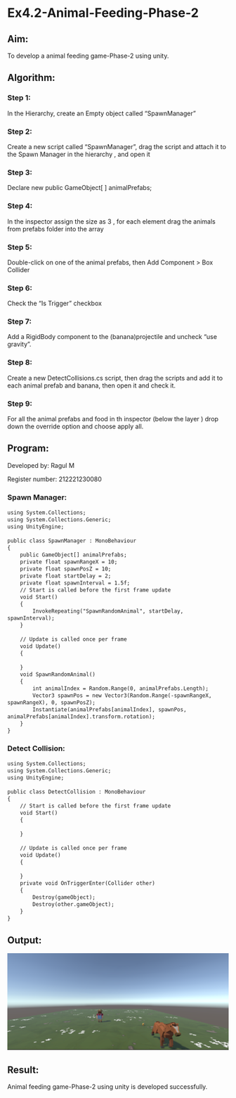 # Ex4.2-Animal-Feeding-Phase-2
## Aim:
To develop a animal feeding game-Phase-2 using unity.
## Algorithm:
### Step 1: 
In the Hierarchy, create an Empty object called “SpawnManager”

### Step 2: 
Create a new script called “SpawnManager”, drag the script and attach it to the Spawn Manager in the hierarchy , and open it

### Step 3:
Declare new public GameObject[ ] animalPrefabs;

### Step 4: 
In the inspector assign the size as 3 , for each element drag the animals from prefabs folder into the array

### Step 5: 
Double-click on one of the animal prefabs, then Add Component > Box Collider

### Step 6: 
Check the “Is Trigger” checkbox

### Step 7: 
Add a RigidBody component to the (banana)projectile and uncheck “use gravity”.

### Step 8: 
Create a new DetectCollisions.cs script, then drag the scripts and add it to each animal prefab and banana, then open it and check it.

### Step 9: 
For all the animal prefabs and food in th inspector (below the layer ) drop down the override option and choose apply all.

## Program:
Developed by: Ragul M

Register number: 212221230080
### Spawn Manager:
```
using System.Collections;
using System.Collections.Generic;
using UnityEngine;

public class SpawnManager : MonoBehaviour
{
    public GameObject[] animalPrefabs;
    private float spawnRangeX = 10;
    private float spawnPosZ = 10;
    private float startDelay = 2;
    private float spawnInterval = 1.5f;
    // Start is called before the first frame update
    void Start()
    {
        InvokeRepeating("SpawnRandomAnimal", startDelay, spawnInterval);
    }

    // Update is called once per frame
    void Update()
    {
       
    }
    void SpawnRandomAnimal()
    {
        int animalIndex = Random.Range(0, animalPrefabs.Length);
        Vector3 spawnPos = new Vector3(Random.Range(-spawnRangeX, spawnRangeX), 0, spawnPosZ);
        Instantiate(animalPrefabs[animalIndex], spawnPos, animalPrefabs[animalIndex].transform.rotation);
    }
}
```
### Detect Collision:
```
using System.Collections;
using System.Collections.Generic;
using UnityEngine;

public class DetectCollision : MonoBehaviour
{
    // Start is called before the first frame update
    void Start()
    {
        
    }

    // Update is called once per frame
    void Update()
    {
        
    }
    private void OnTriggerEnter(Collider other)
    {
        Destroy(gameObject);
        Destroy(other.gameObject);
    }
}
```
## Output:
![alt text](image.png)
## Result:
Animal feeding game-Phase-2 using unity is developed successfully.
